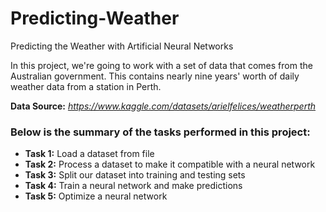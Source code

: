 # Predicting-Weather
Predicting the Weather with Artificial Neural Networks


In this project, we're going to work with a set of data that comes from the Australian government. This contains nearly nine years' worth of daily weather data
from a station in Perth.

 __Data Source:__ *https://www.kaggle.com/datasets/arielfelices/weatherperth*

### Below is the summary of the tasks performed in this project:
- __Task 1:__ Load a dataset from file
- __Task 2:__ Process a dataset to make it compatible with a neural network
- __Task 3:__ Split our dataset into training and testing sets
- __Task 4:__ Train a neural network and make predictions
- __Task 5:__ Optimize a neural network
